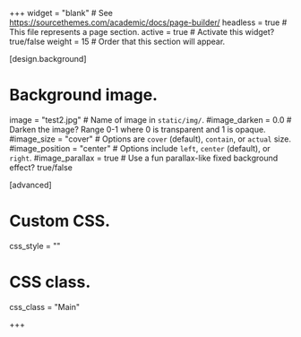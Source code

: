 +++
widget = "blank"  # See https://sourcethemes.com/academic/docs/page-builder/
headless = true  # This file represents a page section.
active = true  # Activate this widget? true/false
weight = 15  # Order that this section will appear.

[design.background]
# Background image.
image = "test2.jpg"  # Name of image in `static/img/`.
#image_darken = 0.0  # Darken the image? Range 0-1 where 0 is transparent and 1 is opaque.
#image_size = "cover"  #  Options are `cover` (default), `contain`, or `actual` size.
#image_position = "center"  # Options include `left`, `center` (default), or `right`.
#image_parallax = true  # Use a fun parallax-like fixed background effect? true/false
 
[advanced]
 # Custom CSS. 
 css_style = ""
 # CSS class.
 css_class = "Main"

+++
<script defer src="../../js/custom.js"></script>
